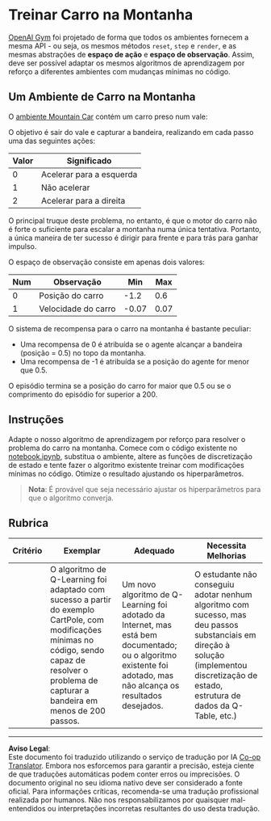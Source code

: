 <!--
CO_OP_TRANSLATOR_METADATA:
{
  "original_hash": "1f2b7441745eb52e25745423b247016b",
  "translation_date": "2025-09-03T18:44:00+00:00",
  "source_file": "8-Reinforcement/2-Gym/assignment.md",
  "language_code": "pt"
}
-->
# Treinar Carro na Montanha

[OpenAI Gym](http://gym.openai.com) foi projetado de forma que todos os ambientes fornecem a mesma API - ou seja, os mesmos métodos `reset`, `step` e `render`, e as mesmas abstrações de **espaço de ação** e **espaço de observação**. Assim, deve ser possível adaptar os mesmos algoritmos de aprendizagem por reforço a diferentes ambientes com mudanças mínimas no código.

## Um Ambiente de Carro na Montanha

O [ambiente Mountain Car](https://gym.openai.com/envs/MountainCar-v0/) contém um carro preso num vale:

O objetivo é sair do vale e capturar a bandeira, realizando em cada passo uma das seguintes ações:

| Valor | Significado |
|---|---|
| 0 | Acelerar para a esquerda |
| 1 | Não acelerar |
| 2 | Acelerar para a direita |

O principal truque deste problema, no entanto, é que o motor do carro não é forte o suficiente para escalar a montanha numa única tentativa. Portanto, a única maneira de ter sucesso é dirigir para frente e para trás para ganhar impulso.

O espaço de observação consiste em apenas dois valores:

| Num | Observação    | Min | Max |
|-----|--------------|-----|-----|
|  0  | Posição do carro | -1.2| 0.6 |
|  1  | Velocidade do carro | -0.07 | 0.07 |

O sistema de recompensa para o carro na montanha é bastante peculiar:

 * Uma recompensa de 0 é atribuída se o agente alcançar a bandeira (posição = 0.5) no topo da montanha.
 * Uma recompensa de -1 é atribuída se a posição do agente for menor que 0.5.

O episódio termina se a posição do carro for maior que 0.5 ou se o comprimento do episódio for superior a 200.

## Instruções

Adapte o nosso algoritmo de aprendizagem por reforço para resolver o problema do carro na montanha. Comece com o código existente no [notebook.ipynb](notebook.ipynb), substitua o ambiente, altere as funções de discretização de estado e tente fazer o algoritmo existente treinar com modificações mínimas no código. Otimize o resultado ajustando os hiperparâmetros.

> **Nota**: É provável que seja necessário ajustar os hiperparâmetros para que o algoritmo converja.

## Rubrica

| Critério | Exemplar | Adequado | Necessita Melhorias |
| -------- | --------- | -------- | ------------------- |
|          | O algoritmo de Q-Learning foi adaptado com sucesso a partir do exemplo CartPole, com modificações mínimas no código, sendo capaz de resolver o problema de capturar a bandeira em menos de 200 passos. | Um novo algoritmo de Q-Learning foi adotado da Internet, mas está bem documentado; ou o algoritmo existente foi adotado, mas não alcança os resultados desejados. | O estudante não conseguiu adotar nenhum algoritmo com sucesso, mas deu passos substanciais em direção à solução (implementou discretização de estado, estrutura de dados da Q-Table, etc.) |

---

**Aviso Legal**:  
Este documento foi traduzido utilizando o serviço de tradução por IA [Co-op Translator](https://github.com/Azure/co-op-translator). Embora nos esforcemos para garantir a precisão, esteja ciente de que traduções automáticas podem conter erros ou imprecisões. O documento original no seu idioma nativo deve ser considerado a fonte oficial. Para informações críticas, recomenda-se uma tradução profissional realizada por humanos. Não nos responsabilizamos por quaisquer mal-entendidos ou interpretações incorretas resultantes do uso desta tradução.